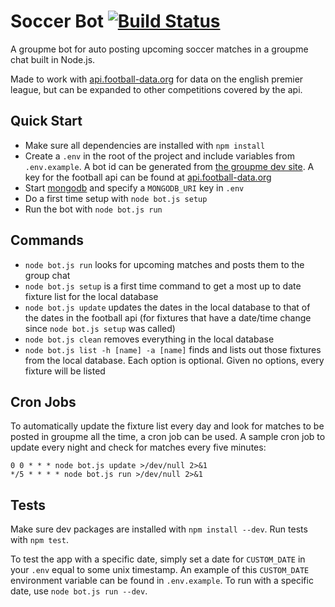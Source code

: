 # Soccer Bot [![Build Status](https://travis-ci.org/noahbass/soccer-bot.svg?branch=master)](https://travis-ci.org/noahbass/soccer-bot)

A groupme bot for auto posting upcoming soccer matches in a groupme chat built in Node.js.

Made to work with [api.football-data.org](https://api.football-data.org/) for data on the english premier league, but can be expanded to other competitions covered by the api.

## Quick Start

- Make sure all dependencies are installed with `npm install`
- Create a `.env` in the root of the project and include variables from `.env.example`. A bot id can be generated from [the groupme dev site](https://dev.groupme.com/bots). A key for the football api can be found at [api.football-data.org](http://api.football-data.org/)
- Start [mongodb](https://www.mongodb.com/download-center) and specify a `MONGODB_URI` key in `.env`  
- Do a first time setup with `node bot.js setup`
- Run the bot with `node bot.js run`

## Commands

- `node bot.js run` looks for upcoming matches and posts them to the group chat
- `node bot.js setup` is a first time command to get a most up to date fixture list for the local database
- `node bot.js update` updates the dates in the local database to that of the dates in the football api (for fixtures that have a date/time change since `node bot.js setup` was called)
- `node bot.js clean` removes everything in the local database
- `node bot.js list -h [name] -a [name]` finds and lists out those fixtures from the local database. Each option is optional. Given no options, every fixture will be listed

## Cron Jobs

To automatically update the fixture list every day and look for matches to be posted in groupme all the time, a cron job can be used. A sample cron job to update every night and check for matches every five minutes:

```
0 0 * * * node bot.js update >/dev/null 2>&1
*/5 * * * * node bot.js run >/dev/null 2>&1
```

## Tests

Make sure dev packages are installed with `npm install --dev`. Run tests with `npm test`.

To test the app with a specific date, simply set a date for `CUSTOM_DATE` in your `.env` equal to some unix timestamp. An example of this `CUSTOM_DATE` environment variable can be found in `.env.example`. To run with a specific date, use `node bot.js run --dev`.
